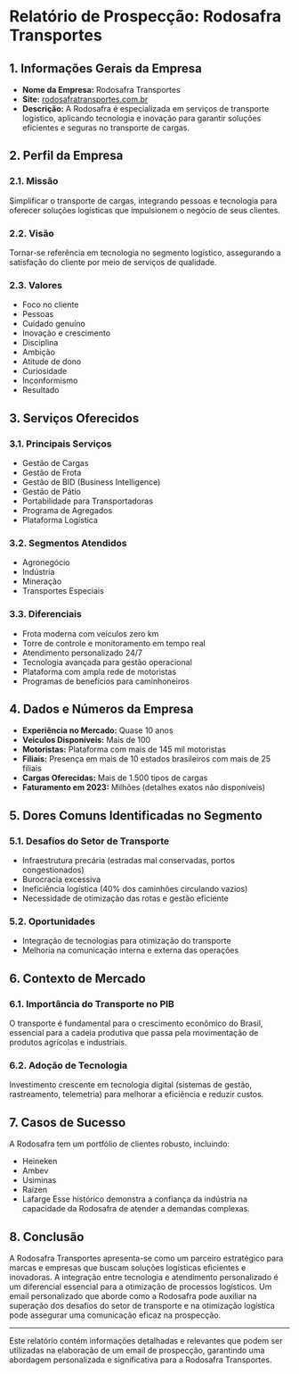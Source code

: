 # Relatório de Prospecção: Rodosafra Transportes

## 1. Informações Gerais da Empresa
- **Nome da Empresa:** Rodosafra Transportes
- **Site:** [rodosafratransportes.com.br](https://rodosafratransportes.com.br/)
- **Descrição:** A Rodosafra é especializada em serviços de transporte logístico, aplicando tecnologia e inovação para garantir soluções eficientes e seguras no transporte de cargas.

## 2. Perfil da Empresa
### 2.1. Missão
Simplificar o transporte de cargas, integrando pessoas e tecnologia para oferecer soluções logísticas que impulsionem o negócio de seus clientes.

### 2.2. Visão
Tornar-se referência em tecnologia no segmento logístico, assegurando a satisfação do cliente por meio de serviços de qualidade.

### 2.3. Valores
- Foco no cliente
- Pessoas
- Cuidado genuíno
- Inovação e crescimento
- Disciplina
- Ambição
- Atitude de dono
- Curiosidade
- Inconformismo
- Resultado

## 3. Serviços Oferecidos
### 3.1. Principais Serviços
- Gestão de Cargas
- Gestão de Frota
- Gestão de BID (Business Intelligence)
- Gestão de Pátio
- Portabilidade para Transportadoras
- Programa de Agregados
- Plataforma Logística

### 3.2. Segmentos Atendidos
- Agronegócio
- Indústria
- Mineração
- Transportes Especiais

### 3.3. Diferenciais
- Frota moderna com veículos zero km
- Torre de controle e monitoramento em tempo real
- Atendimento personalizado 24/7
- Tecnologia avançada para gestão operacional
- Plataforma com ampla rede de motoristas
- Programas de benefícios para caminhoneiros

## 4. Dados e Números da Empresa
- **Experiência no Mercado:** Quase 10 anos
- **Veículos Disponíveis:** Mais de 100
- **Motoristas:** Plataforma com mais de 145 mil motoristas
- **Filiais:** Presença em mais de 10 estados brasileiros com mais de 25 filiais
- **Cargas Oferecidas:** Mais de 1.500 tipos de cargas
- **Faturamento em 2023:** Milhões (detalhes exatos não disponíveis)

## 5. Dores Comuns Identificadas no Segmento
### 5.1. Desafios do Setor de Transporte
- Infraestrutura precária (estradas mal conservadas, portos congestionados)
- Burocracia excessiva
- Ineficiência logística (40% dos caminhões circulando vazios)
- Necessidade de otimização das rotas e gestão eficiente

### 5.2. Oportunidades
- Integração de tecnologias para otimização do transporte
- Melhoria na comunicação interna e externa das operações

## 6. Contexto de Mercado
### 6.1. Importância do Transporte no PIB
O transporte é fundamental para o crescimento econômico do Brasil, essencial para a cadeia produtiva que passa pela movimentação de produtos agrícolas e industriais.

### 6.2. Adoção de Tecnologia
Investimento crescente em tecnologia digital (sistemas de gestão, rastreamento, telemetria) para melhorar a eficiência e reduzir custos.

## 7. Casos de Sucesso
A Rodosafra tem um portfólio de clientes robusto, incluindo:
- Heineken
- Ambev
- Usiminas
- Raízen
- Lafarge
Esse histórico demonstra a confiança da indústria na capacidade da Rodosafra de atender a demandas complexas.

## 8. Conclusão
A Rodosafra Transportes apresenta-se como um parceiro estratégico para marcas e empresas que buscam soluções logísticas eficientes e inovadoras. A integração entre tecnologia e atendimento personalizado é um diferencial essencial para a otimização de processos logísticos. Um email personalizado que aborde como a Rodosafra pode auxiliar na superação dos desafios do setor de transporte e na otimização logística pode assegurar uma comunicação eficaz na prospecção.

---

Este relatório contém informações detalhadas e relevantes que podem ser utilizadas na elaboração de um email de prospecção, garantindo uma abordagem personalizada e significativa para a Rodosafra Transportes.